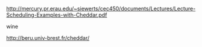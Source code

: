  http://mercury.pr.erau.edu/~siewerts/cec450/documents/Lectures/Lecture-Scheduling-Examples-with-Cheddar.pdf

 wine

 http://beru.univ-brest.fr/cheddar/